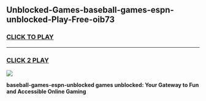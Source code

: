 
## Unblocked-Games-baseball-games-espn-unblocked-Play-Free-oib73
<h3>
<a href="https://premium76.site?title=baseball-games-espn-unblocked&ref=17A">CLICK TO PLAY</a></h3>
<hr>

<h3>
<a href="https://premium76.site?title=baseball-games-espn-unblocked&ref=17A">CLICK 2 PLAY</a>
  
</h3>

<a href="https://premium76.site?title=baseball-games-espn-unblocked&ref=17A"><img src="https://clearcache.store/games.png"></a>


**baseball-games-espn-unblocked games unblocked: Your Gateway to Fun and Accessible Online Gaming**
